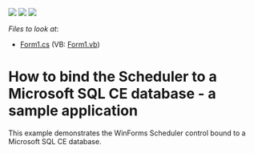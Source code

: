 <!-- default badges list -->
![](https://img.shields.io/endpoint?url=https://codecentral.devexpress.com/api/v1/VersionRange/128633820/13.2.6%2B)
[![](https://img.shields.io/badge/Open_in_DevExpress_Support_Center-FF7200?style=flat-square&logo=DevExpress&logoColor=white)](https://supportcenter.devexpress.com/ticket/details/E5056)
[![](https://img.shields.io/badge/📖_How_to_use_DevExpress_Examples-e9f6fc?style=flat-square)](https://docs.devexpress.com/GeneralInformation/403183)
<!-- default badges end -->
<!-- default file list -->
*Files to look at*:

* [Form1.cs](./CS/Scheduler_SQLCE_Example/Form1.cs) (VB: [Form1.vb](./VB/Scheduler_SQLCE_Example/Form1.vb))
<!-- default file list end -->
# How to bind the Scheduler to a Microsoft SQL CE database - a sample application


<p>This example demonstrates the WinForms Scheduler control bound to a Microsoft SQL CE database.</p>

<br/>


